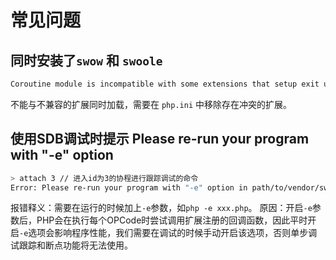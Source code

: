 # 常见问题

## 同时安装了`swow` 和 `swoole`

```bash
Coroutine module is incompatible with some extensions that setup exit user opcode handler in Unknown on line 0
```

不能与不兼容的扩展同时加载，需要在 `php.ini` 中移除存在冲突的扩展。

## 使用SDB调试时提示 Please re-run your program with "-e" option

```bash
> attach 3 // 进入id为3的协程进行跟踪调试的命令
Error: Please re-run your program with "-e" option in path/to/vendor/swow/swow/lib/src/Swow/Debug/Debugger.php:0
```

报错释义：需要在运行的时候加上`-e`参数，如`php -e xxx.php`。
原因：开启`-e`参数后，PHP会在执行每个OPCode时尝试调用扩展注册的回调函数，因此平时开启`-e`选项会影响程序性能，我们需要在调试的时候手动开启该选项，否则单步调试跟踪和断点功能将无法使用。
